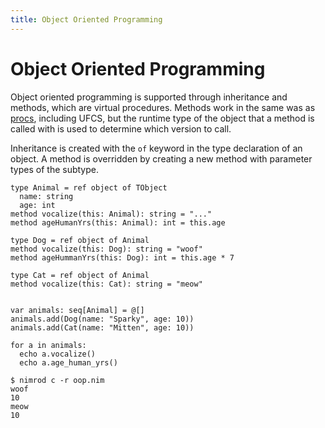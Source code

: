 ```yaml
---
title: Object Oriented Programming
---
```


# Object Oriented Programming

Object oriented programming is supported through inheritance and methods, which are virtual procedures. Methods work in the same was as [procs](/procs/), including UFCS, but the runtime type of the object that a method is called with is used to determine which version to call.

Inheritance is created with the `of` keyword in the type declaration of an object. A method is overridden by creating a new method with parameter types of the subtype. 

``` nimrod
type Animal = ref object of TObject
  name: string
  age: int
method vocalize(this: Animal): string = "..."
method ageHumanYrs(this: Animal): int = this.age

type Dog = ref object of Animal
method vocalize(this: Dog): string = "woof"
method ageHummanYrs(this: Dog): int = this.age * 7

type Cat = ref object of Animal
method vocalize(this: Cat): string = "meow"


var animals: seq[Animal] = @[]
animals.add(Dog(name: "Sparky", age: 10))
animals.add(Cat(name: "Mitten", age: 10))

for a in animals:
  echo a.vocalize()
  echo a.age_human_yrs()
```
``` console
$ nimrod c -r oop.nim
woof
10
meow
10
```